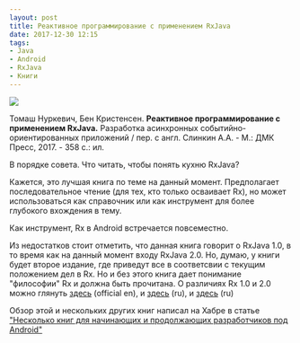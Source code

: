 ```yaml
---
layout: post
title: Реактивное программирование с применением RxJava
date: 2017-12-30 12:15
tags:
- Java
- Android
- RxJava
- Книги
---
```

<img src="{{ site.baseurl }}/images/rxjava/book.jpg">

Томаш Нуркевич, Бен Кристенсен. **Реактивное программирование с применением RxJava.** Разработка асинхронных событийно-ориентированных приложений / пер. с англ. Слинкин А.А. - М.: ДМК Пресс, 2017. - 358 с.: ил.

В порядке совета. Что читать, чтобы понять кухню RxJava?

Кажется, это лучшая книга по теме на данный момент. Предполагает последовательное чтение (для тех, кто только осваивает Rx), но может использоваться как справочник или как инструмент для более глубокого вхождения в тему.

Как инструмент, Rx в Android встречается повсеместно. 

Из недостатков стоит отметить, что данная книга говорит о RxJava 1.0, в то время как на данный момент входу RxJava 2.0. Но, думаю, у книги будет второе издание, где приведут все в соответсвии с текущим положением дел в Rx. Но и без этого книга дает понимание "философии" Rx и должна быть прочитана. О различиях Rx 1.0 и 2.0 можно глянуть <a href="https://github.com/ReactiveX/RxJava/wiki/What's-different-in-2.0#maven-address-and-base-package">здесь</a> (official en), и <a href="https://habrahabr.ru/post/336268/">здесь</a> (ru), и <a href="https://habrahabr.ru/company/badoo/blog/328434/">здесь</a> (ru)

Обзор этой и нескольких других книг написал на Хабре в статье <a href="https://habrahabr.ru/post/346412/">"Несколько книг для начинающих и продолжающих разработчиков под Android"</a>
